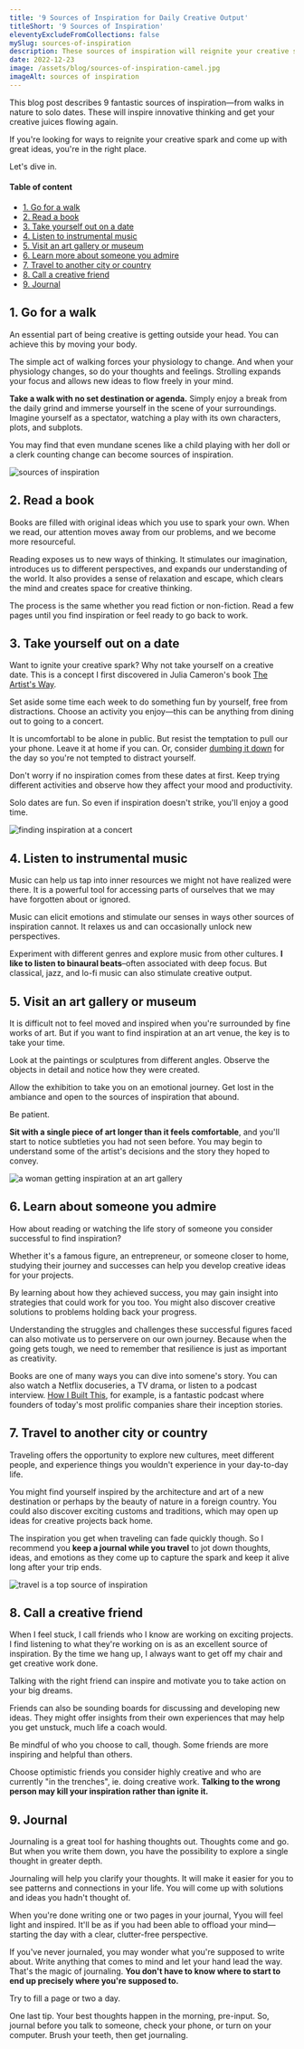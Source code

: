 ```yaml
---
title: '9 Sources of Inspiration for Daily Creative Output'
titleShort: '9 Sources of Inspiration'
eleventyExcludeFromCollections: false
mySlug: sources-of-inspiration
description: These sources of inspiration will reignite your creative spark FAST. Take yourself out on a date. Journal. Call a creative friend. Listen to instrumental music.
date: 2022-12-23
image: /assets/blog/sources-of-inspiration-camel.jpg
imageAlt: sources of inspiration
---
```


This blog post describes 9 fantastic sources of inspiration—from walks in nature to solo dates. These will inspire innovative thinking and get your creative juices flowing again.

If you're looking for ways to reignite your creative spark and come up with great ideas, you're in the right place.

Let's dive in.

<div class="toc">
    <h4 class="toc__title">Table of content</h4>
    <ul>
      <li><a href="#go-for-a-walk">1. Go for a walk</a></li>
      <li><a href="#read-a-book">2. Read a book</a></li>
      <li><a href="#take-yourself-out-on-a-date">3. Take yourself out on a date</a></li>
      <li><a href="#listen-to-music">4. Listen to instrumental music</a></li>
      <li><a href="#visit-an-art-gallery-or-museum">5. Visit an art gallery or museum</a></li>
      <li><a href="#learn-about-someone-successful">6. Learn more about someone you admire</a></li>
      <li><a href="#travel-to-another-city-or-country">7. Travel to another city or country</a></li>
      <li><a href="#call-a-creative-friend">8. Call a creative friend</a></li>
      <li><a href="#journal">9. Journal</a></li>
    </ul>
</div>
<h2 id="go-for-a-walk">1. Go for a walk</h2>

An essential part of being creative is getting outside your head. You can achieve this by moving your body.

The simple act of walking forces your physiology to change. And when your physiology changes, so do your thoughts and feelings. Strolling expands your focus and allows new ideas to flow freely in your mind.

**Take a walk with no set destination or agenda.** Simply enjoy a break from the daily grind and immerse yourself in the scene of your surroundings. Imagine yourself as a spectator, watching a play with its own characters, plots, and subplots.

You may find that even mundane scenes like a child playing with her doll or a clerk counting change can become sources of inspiration.

<img class="wrapper--wide" src="/assets/blog/sources-of-inspiration-camel.jpg" alt="sources of inspiration">

<h2 id="read-a-book">2. Read a book</h2>

Books are filled with original ideas which you use to spark your own. When we read, our attention moves away from our problems, and we become more resourceful.

Reading exposes us to new ways of thinking. It stimulates our imagination, introduces us to different perspectives, and expands our understanding of the world. It also provides a sense of relaxation and escape, which clears the mind and creates space for creative thinking.

The process is the same whether you read fiction or non-fiction. Read a few pages until you find inspiration or feel ready to go back to work.

<h2 id="take-yourself-out-on-a-date">3. Take yourself out on a date</h2>

Want to ignite your creative spark? Why not take yourself on a creative date. This is a concept I first discovered in Julia Cameron's book <a href="https://juliacameronlive.com/the-artists-way/" target="_blank" rel="noopener noreferrer">The Artist's Way</a>.

Set aside some time each week to do something fun by yourself, free from distractions. Choose an activity you enjoy—this can be anything from dining out to going to a concert.

It is uncomfortabl to be alone in public. But resist the temptation to pull our your phone. Leave it at home if you can. Or, consider <a href="https://whatifididnt.com/blog/iphone-dumb-phone/">dumbing it down</a> for the day so you're not tempted to distract yourself.

Don't worry if no inspiration comes from these dates at first. Keep trying different activities and observe how they affect your mood and productivity.

Solo dates are fun. So even if inspiration doesn't strike, you'll enjoy a good time.

<img class="wrapper--wide" src="/assets/blog/solo-date.jpg" alt="finding inspiration at a concert">

<h2 id="listen-to-music">4. Listen to instrumental music</h2>

Music can help us tap into inner resources we might not have realized were there. It is a powerful tool for accessing parts of ourselves that we may have forgotten about or ignored.

Music can elicit emotions and stimulate our senses in ways other sources of inspiration cannot. It relaxes us and can occasionally unlock new perspectives.

Experiment with different genres and explore music from other cultures. **I like to listen to binaural beats**–often associated with deep focus. But classical, jazz, and lo-fi music can also stimulate creative output.

<h2 id="visit-an-art-gallery-or-museum">5. Visit an art gallery or museum</h2>

It is difficult not to feel moved and inspired when you're surrounded by fine works of art. But if you want to find inspiration at an art venue, the key is to take your time.

Look at the paintings or sculptures from different angles. Observe the objects in detail and notice how they were created.

Allow the exhibition to take you on an emotional journey. Get lost in the ambiance and open to the sources of inspiration that abound.

Be patient.

**Sit with a single piece of art longer than it feels comfortable**, and you'll start to notice subtleties you had not seen before. You may begin to understand some of the artist's decisions and the story they hoped to convey.

<img class="wrapper--wide" src="/assets/blog/source-of-inspiration-museum.jpg" alt="a woman getting inspiration at an art gallery">

<h2 id="learn-about-someone-successful">6. Learn about someone you admire</h2>

How about reading or watching the life story of someone you consider successful to find inspiration?

Whether it's a famous figure, an entrepreneur, or someone closer to home, studying their journey and successes can help you develop creative ideas for your projects.

By learning about how they achieved success, you may gain insight into strategies that could work for you too. You might also discover creative solutions to problems holding back your progress.

Understanding the struggles and challenges these successful figures faced can also motivate us to perservere on our own journey. Because when the going gets tough, we need to remember that resilience is just as important as creativity.

Books are one of many ways you can dive into somene's story. You can also watch a Netflix docuseries, a TV drama, or listen to a podcast interview. <a href="https://www.npr.org/series/490248027/how-i-built-this" target="_blank" rel="noreferrer noopener">How I Built This</a>, for example, is a fantastic podcast where founders of today's most prolific companies share their inception stories.

<h2 id="travel-to-another-city-or-country">7. Travel to another city or country</h2>

Traveling offers the opportunity to explore new cultures, meet different people, and experience things you wouldn't experience in your day-to-day life.

You might find yourself inspired by the architecture and art of a new destination or perhaps by the beauty of nature in a foreign country. You could also discover exciting customs and traditions, which may open up ideas for creative projects back home.

The inspiration you get when traveling can fade quickly though. So I recommend you **keep a journal while you travel** to jot down thoughts, ideas, and emotions as they come up to capture the spark and keep it alive long after your trip ends.

<img class="wrapper--wide" src="/assets/blog/travel-inspiration.jpg" alt="travel is a top source of inspiration">

<h2 id="call-a-creative-friend">8. Call a creative friend</h2>

When I feel stuck, I call friends who I know are working on exciting projects. I find listening to what they're working on is as an excellent source of inspiration. By the time we hang up, I always want to get off my chair and get creative work done.

Talking with the right friend can inspire and motivate you to take action on your big dreams.

Friends can also be sounding boards for discussing and developing new ideas. They might offer insights from their own experiences that may help you get unstuck, much life a coach would.

Be mindful of who you choose to call, though. Some friends are more inspiring and helpful than others.

Choose optimistic friends you consider highly creative and who are currently "in the trenches", ie. doing creative work. **Talking to the wrong person may kill your inspiration rather than ignite it.**

<h2 id="journal">9. Journal</h2>

Journaling is a great tool for hashing thoughts out. Thoughts come and go. But when you write them down, you have the possibility to explore a single thought in greater depth.

Journaling will help you clarify your thoughts. It will make it easier for you to see patterns and connections in your life. You will come up with solutions and ideas you hadn't thought of.

When you're done writing one or two pages in your journal, Yyou will feel light and inspired. It'll be as if you had been able to offload your mind—starting the day with a clear, clutter-free perspective.

If you've never journaled, you may wonder what you're supposed to write about. Write anything that comes to mind and let your hand lead the way. That's the magic of journaling. **You don't have to know where to start to end up precisely where you're supposed to.**

Try to fill a page or two a day.

One last tip. Your best thoughts happen in the morning, pre-input. So, journal before you talk to someone, check your phone, or turn on your computer. Brush your teeth, then get journaling.
